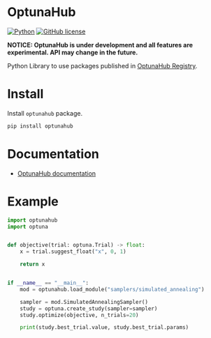OptunaHub
==================

[![Python](https://img.shields.io/badge/python-3.8%20%7C%203.9%20%7C%203.10%20%7C%203.11%20%7C%203.12-blue)](https://www.python.org)
[![GitHub license](https://img.shields.io/badge/license-MIT-blue.svg)](https://github.com/optuna/optuna)


__NOTICE: OptunaHub is under development and all features are experimental. API may change in the future.__

Python Library to use packages published in [OptunaHub Registry](https://github.com/optuna/optunahub-registry).

# Install

Install `optunahub` package.
```sh
pip install optunahub
```

# Documentation

- [OptunaHub documentation](https://optuna.github.io/optunahub/)


# Example

```python
import optunahub
import optuna


def objective(trial: optuna.Trial) -> float:
    x = trial.suggest_float("x", 0, 1)

    return x


if __name__ == "__main__":
    mod = optunahub.load_module("samplers/simulated_annealing")

    sampler = mod.SimulatedAnnealingSampler()
    study = optuna.create_study(sampler=sampler)
    study.optimize(objective, n_trials=20)

    print(study.best_trial.value, study.best_trial.params)

```
